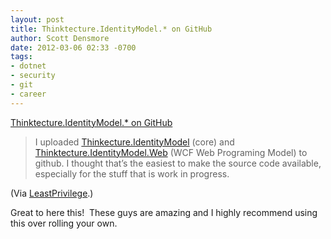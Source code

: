 ```yaml
---
layout: post
title: Thinktecture.IdentityModel.* on GitHub
author: Scott Densmore
date: 2012-03-06 02:33 -0700
tags:
- dotnet
- security
- git
- career
---
```


[Thinktecture.IdentityModel.\* on GitHub](http://www.leastprivilege.com/ThinktectureIdentityModelOnGitHub.aspx)

> I uploaded [Thinkecture.IdentityModel](https://github.com/thinktecture/Thinktecture.IdentityModel) (core) and [Thinktecture.IdentityModel.Web](https://github.com/thinktecture/Thinktecture.IdentityModel.Web) (WCF Web Programing Model) to github.
> I thought that’s the easiest to make the source code available, especially for the stuff that is work in progress.

(Via [LeastPrivilege](http://www.leastprivilege.com/).)

Great to here this!  These guys are amazing and I highly recommend using this over rolling your own.